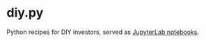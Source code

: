 # diy.py
Python recipes for DIY investors, served as [JupyterLab notebooks](https://jupyterlab.readthedocs.io/en/stable/user/notebook.html).
